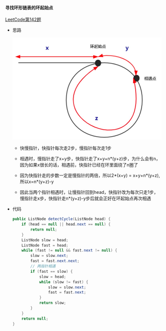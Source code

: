 #### 寻找环形链表的环起始点

[LeetCode第142题](https://leetcode-cn.com/problems/linked-list-cycle-ii/)

- 思路

  ![](/assets/algorithm/linkedListCycle.png)

  - 快慢指针，快指针每次走2步，慢指针每次走1步

  - 相遇时，慢指针走了x+y步，快指针走了x+y+n*(y+z)步，为什么会有n，因为如果x很长的话，相遇前，快指针已经在环里面绕了n圈了

  - 因为快指针走的步数一定是慢指针的两倍，所以2*(x+y) = x+y+n*(y+z),所以x=n*(y+z)-y

  - 因此当两个指针相遇时，让慢指针回到head，快指针改为每次只走1步，慢指针走x步，快指针走n*(y+z)-y步后就会正好在环起始点再次相遇

- 代码

  ```java
  public ListNode detectCycle(ListNode head) {
      if (head == null || head.next == null) {
          return null;
      }
      ListNode slow = head;
      ListNode fast = head;
      while (fast != null && fast.next != null) {
          slow = slow.next;
          fast = fast.next.next;
          // 两指针相遇
          if (fast == slow) {
              slow = head;
              while (slow != fast) {
                  slow = slow.next;
                  fast = fast.next;
              }
              return slow;
          }
      }
      return null;
  }
  ```
